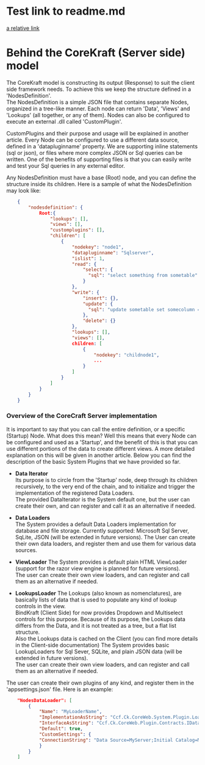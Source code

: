 <!-- header
{			
	"title": "CoreKraft Loaders explained",
	"keywords": [ "introduction", "overview", "history", "nature", "BindKraft", "Server-side", "micro-service", "net core", "plug-ins", "data", "sql", "json" ]
}
-->
# Test link to readme.md 
[a relative link](../readme.md)

# Behind the CoreKraft (Server side) model #

The CoreKraft model is constructing its output (Response) to suit the client side framework needs. To achieve this we keep the structure defined in a 'NodesDefinition'.   
The NodesDefinition is a simple JSON file that contains separate Nodes, organized in a tree-like manner. Each node can return 'Data', 'Views' and 'Lookups' (all together, or any of them). Nodes can also be configured to execute an external .dll called 'CustomPlugin'.  

CustomPlugins and their purpose and usage will be explained in another article. Every Node can be configured to use a different data source, defined in a 'datapluginname' property. We are supporting inline statements (sql or json), or files where more complex JSON or Sql queries can be written. One of the benefits of supporting files is that you can easily write and test your Sql queries in any external editor.  

Any NodesDefinition must have a base (Root) node, and you can define the structure inside its children. Here is a sample of what the NodesDefinition may look like:
```json
    {
		"nodesdefinition": {
			Root:{
				"lookups": [],
				"views": [],
				"customplugins": [],
				"children": [
					{
						"nodekey": "node1",
						"datapluginname": "Sqlserver",
						"islist": 1,
						"read": {
							"select": {
							  "sql": "select something from sometable"
							}
						},
						"write": {
							"insert": {},
							"update": {
							  "sql": "update sometable set somecolumn = @somecolumn where something = @something;"
							},
							"delete": {}
						},
						"lookups": [],
						"views": [],
						children: [
							{
								"nodekey": "childnode1",
								...
							}
						]
					}
				]
			}
		}
	}
```

### Overview of the CoreCraft Server implementation ###
It is important to say that you can call the entire definition, or a specific (Startup) Node. What does this mean? Well this means that every Node can be configured and used as a 'Startup', and the benefit of this is that you can use different portions of the data to create different views. A more detailed explanation on this will be given in another article. Below you can find the description of the basic System Plugins that we have provided so far.


- **Data Iterator**  
Its purpose is to circle from the 'Startup' node, deep through its children recursively, to the very end of the chain, and to initialize and trigger the implementation of the registered Data Loaders.  
The provided DataIterator is the System default one, but the user can create their own, and can register and call it as an alternative if needed.


- **Data Loaders**  
The System provides a default Data Loaders implementation for database and file storage. Currently supported: Microsoft Sql Server, SqLite, JSON (will be extended in future versions). The User can create their own data loaders, and register them and use them for various data sources.


- **ViewLoader**
The System provides a default plain HTML ViewLoader (support for the razor view engine is planned for future versions).  
The user can create their own view loaders, and can register and call them as an alternative if needed.


- **LookupsLoader**
The Lookups (also known as nomenclatures), are basically lists of data that is used to populate any kind of lookup controls in the view.   
BindKraft (Client Side) for now provides Dropdown and Multiselect controls for this purpose. Because of its purpose, the Lookups data differs from the Data, and it is not treated as a tree, but a flat list structure.  
Also the Lookups data is cached on the Client (you can find more details in the Client-side documentation)
The System provides basic LookupLoaders for Sql Sever, SQLite, and plain JSON data (will be extended in future versions).  
The user can create their own view loaders, and can register and call them as an alternative if needed.


The user can create their own plugins of any kind, and register them in the 'appsettings.json' file. Here is an example:
```json
	"NodesDataLoader": [
		{
			"Name": "MyLoaderName",
			"ImplementationAsString": "Ccf.Ck.CoreWeb.System.Plugin.Loader.SqlServer.SqlServerImp, Ccf.Ck.CoreWeb.System.Plugin.Loader.SqlServer",
			"InterfaceAsString": "Ccf.Ck.CoreWeb.Plugin.Contracts.IDataLoaderPlugin, Ccf.Ck.CoreWeb.Plugin.Contracts",
			"Default": true,
			"CustomSettings": {
			"ConnectionString": "Data Source=MyServer;Initial Catalog=MyDB"
			}
		}
	]
```